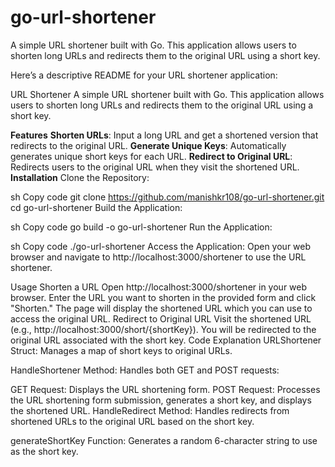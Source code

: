 # go-url-shortener
A simple URL shortener built with Go. This application allows users to shorten long URLs and redirects them to the original URL using a short key.



Here’s a descriptive README for your URL shortener application:

URL Shortener
A simple URL shortener built with Go. This application allows users to shorten long URLs and redirects them to the original URL using a short key.

**Features**
**Shorten URLs**: Input a long URL and get a shortened version that redirects to the original URL.
**Generate Unique Keys**: Automatically generates unique short keys for each URL.
**Redirect to Original URL**: Redirects users to the original URL when they visit the shortened URL.
**Installation**
Clone the Repository:

sh
Copy code
git clone https://github.com/manishkr108/go-url-shortener.git
cd go-url-shortener
Build the Application:

sh
Copy code
go build -o go-url-shortener
Run the Application:

sh
Copy code
./go-url-shortener
Access the Application: Open your web browser and navigate to http://localhost:3000/shortener to use the URL shortener.

Usage
Shorten a URL
Open http://localhost:3000/shortener in your web browser.
Enter the URL you want to shorten in the provided form and click "Shorten."
The page will display the shortened URL which you can use to access the original URL.
Redirect to Original URL
Visit the shortened URL (e.g., http://localhost:3000/short/{shortKey}).
You will be redirected to the original URL associated with the short key.
Code Explanation
URLShortener Struct: Manages a map of short keys to original URLs.

HandleShortener Method: Handles both GET and POST requests:

GET Request: Displays the URL shortening form.
POST Request: Processes the URL shortening form submission, generates a short key, and displays the shortened URL.
HandleRedirect Method: Handles redirects from shortened URLs to the original URL based on the short key.

generateShortKey Function: Generates a random 6-character string to use as the short key.
